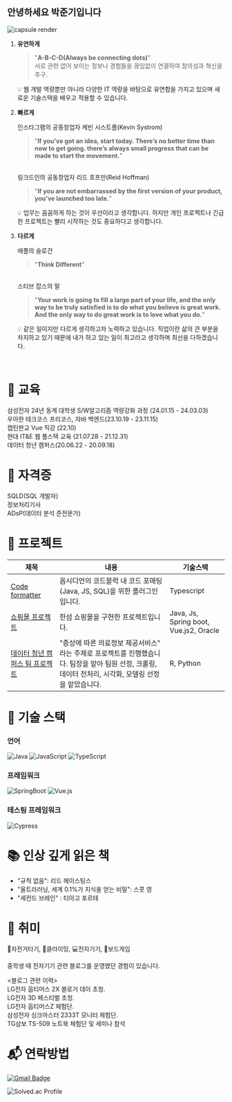 ## 안녕하세요 박준기입니다

![capsule render](https://capsule-render.vercel.app/api?type=rounded&color=gradient&customColorList=27&height=150&text=유연하게,%20빠르게,%20다르게&fontSize=50&fontColor=ffffff)

1. **유연하게**

   > "**A-B-C-D(Always be connecting dots)**"
   > <br>서로 관련 없어 보이는 정보나 경험들을 끊임없이 연결하여 창의성과 혁신을 추구.

   💡 웹 개발 역량뿐만 아니라 다양한 IT 역량을 바탕으로 유연함을 가지고 있으며 새로운 기술스택을 배우고 적용할 수 있습니다.

2. **빠르게**

   인스타그램의 공동창업자 케빈 시스트롬(Kevin Systrom)

   > "**If you’ve got an idea, start today. There’s no better time than now to get going. there’s always small progress that can be made to start the movement.**"

   <br> 링크드인의 공동창업자 리드 호프만(Reid Hoffman)

   > "**If you are not embarrassed by the first version of your product, you’ve launched too late.**"

   💡 업무는 꼼꼼하게 하는 것이 우선이라고 생각합니다. 하지만 개인 프로젝트나 긴급한 프로젝트는 빨리 시작하는 것도 중요하다고 생각합니다.

3. **다르게**

   애플의 슬로건

   > "**Think Different**"

   <br> 스티브 잡스의 말

   > "**Your work is going to fill a large part of your life, and the only way to be truly satisfied is to do what you believe is great work. And the only way to do great work is to love what you do.**"

   💡 같은 일이지만 다르게 생각하고자 노력하고 있습니다. 직업이란 삶의 큰 부분을 차지하고 있기 때문에 내가 하고 있는 일이 최고라고 생각하며 최선을 다하겠습니다.

<br>

# 📖 교육

삼성전자 24년 동계 대학생 S/W알고리즘 역량강화 과정 (24.01.15 - 24.03.03) <br>
우아한 테크코스 프리코스, 자바 백엔드(23.10.19 - 23.11.15) <br>
캡틴판교 Vue 직강 (22.10) <br>
현대 IT&E 웹 풀스택 교육 (21.07.28 - 21.12.31) <br>
데이터 청년 캠퍼스(20.06.22 - 20.09.18) <br>

# 📜 자격증

SQLD(SQL 개발자) <br>
정보처리기사 <br>
ADsP(데이터 분석 준전문가) <br>

# 📅 프로젝트

|제목|내용|기술스택|
|------|---|---|
|[Code formatter](https://github.com/DrivenByCode/code-formatter)|옵시디언의 코드블럭 내 코드 포매팅(Java, JS, SQL)을 위한 플러그인입니다.|Typescript|
|[쇼핑몰 프로젝트](https://github.com/MomMadeFood)|한섬 쇼핑몰을 구현한 프로젝트입니다.|Java, Js, Spring boot, Vue.js2, Oracle|
|[데이터 청년 캠퍼스 팀 프로젝트](https://github.com/senipior/DataCampus)|"증상에 따른 의료정보 제공서비스" 라는 주제로 프로젝트를 진행했습니다. 팀장을 맡아 팀원 선정, 크롤링, 데이터 전처리, 시각화, 모델링 선정을 맡았습니다.|R, Python|

# 🔧 기술 스택

### 언어

![Java](https://img.shields.io/badge/Java-007396.svg?&style=for-the-badge&logo=Java&logoColor=white)
![JavaScript](https://img.shields.io/badge/JavaScript-F7DF1E.svg?&style=for-the-badge&logo=JavaScript&logoColor=white)
![TypeScript](https://img.shields.io/badge/TypeScript-3178C6.svg?&style=for-the-badge&logo=TypeScript&logoColor=white)

### 프레임워크

![SpringBoot](https://img.shields.io/badge/springboot-6DB33F.svg?&style=for-the-badge&logo=Spring&logoColor=white)
![Vue.js](https://img.shields.io/badge/Vue.js-4FC08D.svg?&style=for-the-badge&logo=vuedotjs&logoColor=white)

### 테스팅 프레임워크

![Cypress](https://img.shields.io/badge/Cypress-17202C.svg?&style=for-the-badge&logo=cypress&logoColor=white)

# 📚 인상 깊게 읽은 책

- "규칙 없음": 리드 헤이스팅스
- "울트라러닝, 세계 0.1%가 지식을 얻는 비밀": 스콧 영
- "세컨드 브레인" : 티아고 포르테

# 🎯 취미

🚴자전거타기, 🧗클라이밍, 💻전자기기, 🎲보드게임

중학생 때 전자기기 관련 블로그를 운영했던 경험이 있습니다. <br>

<블로그 관련 이력> <br>
LG전자 옵티머스 2X 블로거 데이 초청. <br>
LG전자 3D 페스티벌 초청. <br>
LG전자 옵티머스Z 체험단. <br>
삼성전자 싱크마스터 2333T 모니터 체험단. <br>
TG삼보 TS-509 노트북 체험단 및 세미나 참석 <br>

# 📬 연락방법

[![Gmail Badge](https://img.shields.io/badge/Gmail-d14836?style=flat-square&logo=Gmail&logoColor=white&link=mailto:pjk146195@gmail.com)](mailto:pjk146195@gmail.com)

![Solved.ac Profile](http://mazassumnida.wtf/api/v2/generate_badge?boj=jmco1004)
